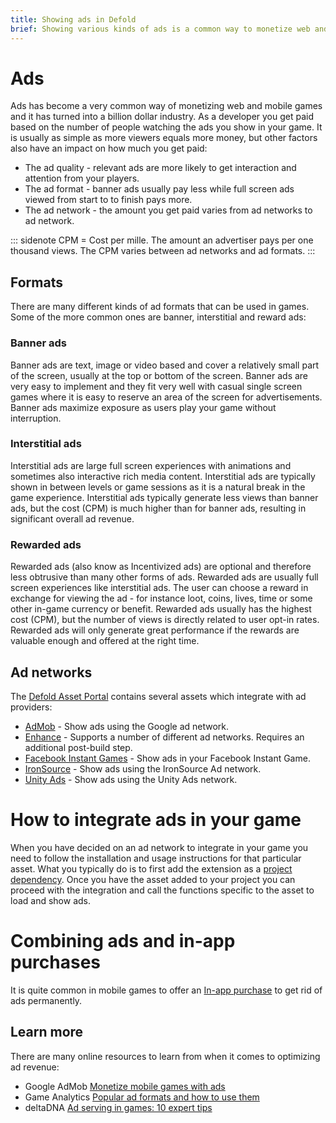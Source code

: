 ```yaml
---
title: Showing ads in Defold
brief: Showing various kinds of ads is a common way to monetize web and mobile games. This manual shows a number of ways to monetize your game using ads.
---
```


# Ads

Ads has become a very common way of monetizing web and mobile games and it has turned into a billion dollar industry. As a developer you get paid based on the number of people watching the ads you show in your game. It is usually as simple as more viewers equals more money, but other factors also have an impact on how much you get paid:

* The ad quality - relevant ads are more likely to get interaction and attention from your players.
* The ad format - banner ads usually pay less while full screen ads viewed from start to to finish pays more.
* The ad network - the amount you get paid varies from ad networks to ad network.

::: sidenote
CPM = Cost per mille. The amount an advertiser pays per one thousand views. The CPM varies between ad networks and ad formats.
:::

## Formats

There are many different kinds of ad formats that can be used in games. Some of the more common ones are banner, interstitial and reward ads:

### Banner ads

Banner ads are text, image or video based and cover a relatively small part of the screen, usually at the top or bottom of the screen. Banner ads are very easy to implement and they fit very well with casual single screen games where it is easy to reserve an area of the screen for advertisements. Banner ads maximize exposure as users play your game without interruption.

### Interstitial ads

Interstitial ads are large full screen experiences with animations and sometimes also interactive rich media content. Interstitial ads are typically shown in between levels or game sessions as it is a natural break in the game experience. Interstitial ads typically generate less views than banner ads, but the cost (CPM) is much higher than for banner ads, resulting in significant overall ad revenue.

### Rewarded ads

Rewarded ads (also know as Incentivized ads) are optional and therefore less obtrusive than many other forms of ads. Rewarded ads are usually full screen experiences like interstitial ads. The user can choose a reward in exchange for viewing the ad - for instance loot, coins, lives, time or some other in-game currency or benefit. Rewarded ads usually has the highest cost (CPM), but the number of views is directly related to user opt-in rates. Rewarded ads will only generate great performance if the rewards are valuable enough and offered at the right time.


## Ad networks

The [Defold Asset Portal](/tags/stars/ads/) contains several assets which integrate with ad providers:

* [AdMob](https://defold.com/assets/admob/) - Show ads using the Google ad network.
* [Enhance](https://defold.com/assets/enhance/) - Supports a number of different ad networks. Requires an additional post-build step.
* [Facebook Instant Games](https://defold.com/assets/facebookinstantgames/) - Show ads in your Facebook Instant Game.
* [IronSource](https://defold.com/assets/ironsource/) - Show ads using the IronSource Ad network.
* [Unity Ads](https://defold.com/assets/defvideoads/) - Show ads using the Unity Ads network.


# How to integrate ads in your game

When you have decided on an ad network to integrate in your game you need to follow the installation and usage instructions for that particular asset. What you typically do is to first add the extension as a [project dependency](/manuals/libraries/#setting-up-library-dependencies). Once you have the asset added to your project you can proceed with the integration and call the functions specific to the asset to load and show ads.


# Combining ads and in-app purchases

It is quite common in mobile games to offer an [In-app purchase](/manuals/iap) to get rid of ads permanently.


## Learn more

There are many online resources to learn from when it comes to optimizing ad revenue:

* Google AdMob [Monetize mobile games with ads](https://admob.google.com/home/resources/monetize-mobile-game-with-ads/)
* Game Analytics [Popular ad formats and how to use them](https://gameanalytics.com/blog/popular-mobile-game-ad-formats.html)
* deltaDNA [Ad serving in games: 10 expert tips](https://deltadna.com/blog/ad-serving-in-games-10-tips/)

